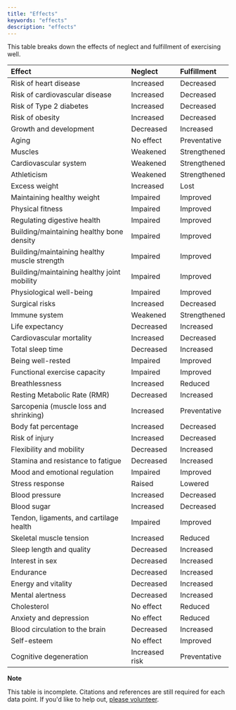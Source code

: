 ```yaml
---
title: "Effects"
keywords: "effects"
description: "effects"
---
```


This table breaks down the effects of neglect and fulfillment of exercising well.

| Effect                                       | Neglect        | Fulfillment  |
| :------------------------------------------- | :------------- | :----------- |
| Risk of heart disease                        | Increased      | Decreased    |
| Risk of cardiovascular disease               | Increased      | Decreased    |
| Risk of Type 2 diabetes                      | Increased      | Decreased    |
| Risk of obesity                              | Increased      | Decreased    |
| Growth and development                       | Decreased      | Increased    |
| Aging                                        | No effect      | Preventative |
| Muscles                                      | Weakened       | Strengthened |
| Cardiovascular system                        | Weakened       | Strengthened |
| Athleticism                                  | Weakened       | Strengthened |
| Excess weight                                | Increased      | Lost         |
| Maintaining healthy weight                   | Impaired       | Improved     |
| Physical fitness                             | Impaired       | Improved     |
| Regulating digestive health                  | Impaired       | Improved     |
| Building/maintaining healthy bone density    | Impaired       | Improved     |
| Building/maintaining healthy muscle strength | Impaired       | Improved     |
| Building/maintaining healthy joint mobility  | Impaired       | Improved     |
| Physiological well-being                     | Impaired       | Improved     |
| Surgical risks                               | Increased      | Decreased    |
| Immune system                                | Weakened       | Strengthened |
| Life expectancy                              | Decreased      | Increased    |
| Cardiovascular mortality                     | Increased      | Decreased    |
| Total sleep time                             | Decreased      | Increased    |
| Being well-rested                            | Impaired       | Improved     |
| Functional exercise capacity                 | Impaired       | Improved     |
| Breathlessness                               | Increased      | Reduced      |
| Resting Metabolic Rate (RMR)                 | Decreased      | Increased    |
| Sarcopenia (muscle loss and shrinking)       | Increased      | Preventative |
| Body fat percentage                          | Increased      | Decreased    |
| Risk of injury                               | Increased      | Decreased    |
| Flexibility and mobility                     | Decreased      | Increased    |
| Stamina and resistance to fatigue            | Decreased      | Increased    |
| Mood and emotional regulation                | Impaired       | Improved     |
| Stress response                              | Raised         | Lowered      |
| Blood pressure                               | Increased      | Decreased    |
| Blood sugar                                  | Increased      | Decreased    |
| Tendon, ligaments, and cartilage health      | Impaired       | Improved     |
| Skeletal muscle tension                      | Increased      | Reduced      |
| Sleep length and quality                     | Decreased      | Increased    |
| Interest in sex                              | Decreased      | Increased    |
| Endurance                                    | Decreased      | Increased    |
| Energy and vitality                          | Decreased      | Increased    |
| Mental alertness                             | Decreased      | Increased    |
| Cholesterol                                  | No effect      | Reduced      |
| Anxiety and depression                       | No effect      | Reduced      |
| Blood circulation to the brain               | Decreased      | Increased    |
| Self-esteem                                  | No effect      | Improved     |
| Cognitive degeneration                       | Increased risk | Preventative |

**Note**

This table is incomplete. Citations and references are still required for each data point. If you'd like to help out, [please volunteer](https://docs.google.com/forms/d/e/1FAIpQLSefwCNdvxgpY6hQZ-FEnwmCHdZFOCD5WXwIMNeKmSDVSh9A2g/viewform?usp=pp_url&entry.1605531621=Exercise&entry.136454288=Effects).
